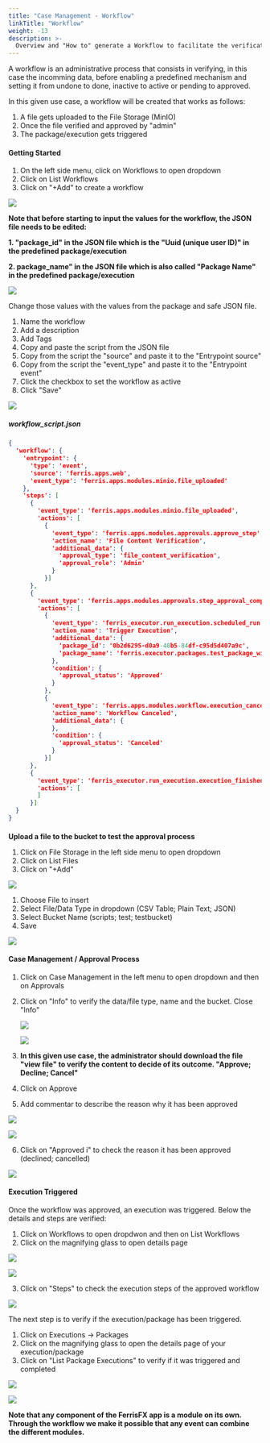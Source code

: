 ```yaml
---
title: "Case Management - Workflow"
linkTitle: "Workflow"
weight: -13
description: >-
  Overview and "How to" generate a Workflow to facilitate the verification of the administration process
---
```


A workflow is an administrative process that consists in verifying, in this case the incomming data, before enabling a predefined mechanism and setting it from undone to done, inactive to active or pending to approved. 

In this given use case, a workflow will be created that works as follows:

1. A file gets uploaded to the File Storage (MinIO)
2. Once the file verified and approved by "admin"
3. The package/execution gets triggered

#### Getting Started

1. On the left side menu, click on Workflows to open dropdown
2. Click on List Workflows
3. Click on "+Add" to create a workflow

![](/images/list_workflows.png)

**Note that before starting to input the values for the workflow, the JSON file needs to be edited:**

**1. "package_id" in the JSON file which is the "Uuid (unique user ID)" in the predefined package/execution**

**2. package_name" in the JSON file which is also called "Package Name" in the predefined package/execution**

![](/images/uuid_packagename_edit_json.png)

Change those values with the values from the package and safe JSON file.

1. Name the workflow
2. Add a description
3. Add Tags 
4. Copy and paste the script from the JSON file
5. Copy from the script the "source" and paste it to the "Entrypoint source"
6. Copy from the script the "event_type" and paste it to the "Entrypoint event"
7. Click the checkbox to set the workflow as active
8. Click "Save"

![](/images/create_workflow.png)

##### workflow_script.json

```json
{
  'workflow': {
    'entrypoint': {
      'type': 'event',
      'source': 'ferris.apps.web',
      'event_type': 'ferris.apps.modules.minio.file_uploaded'
    },
    'steps': [
      {
        'event_type': 'ferris.apps.modules.minio.file_uploaded',
        'actions': [
          {
            'event_type': 'ferris.apps.modules.approvals.approve_step',
            'action_name': 'File Content Verification',
            'additional_data': {
              'approval_type': 'file_content_verification',
              'approval_role': 'Admin'
            }
          }]
      },
      {
        'event_type': 'ferris.apps.modules.approvals.step_approval_completed',
        'actions': [
          {
            'event_type': 'ferris_executor.run_execution.scheduled_run',
            'action_name': 'Trigger Execution',
            'additional_data': {
              'package_id': '0b2d6295-d0a9-40b5-84df-c95d5d407a9c',
              'package_name': 'ferris.executor.packages.test_package_with_scripts'
            },
            'condition': {
              'approval_status': 'Approved'
            }
          },
          {
            'event_type': 'ferris.apps.modules.workflow.execution_canceled',
            'action_name': 'Workflow Canceled',
            'additional_data': {
            },
            'condition': {
              'approval_status': 'Canceled'
            }
          }]
      },
      {
        'event_type': 'ferris_executor.run_execution.execution_finished',
        'actions': [
        ]
      }]
  }
}
```

#### 

**Upload a file to the bucket to test the approval process**

1. Click on File Storage in the left side menu to open dropdown
2. Click on List Files
3. Click on "+Add"

![](/images/upload_file_test_workflow.png)

1. Choose File to insert
2. Select File/Data Type in dropdown (CSV Table; Plain Text; JSON)
3. Select Bucket Name (scripts; test; testbucket)
4. Save 

![](/images/select_file_test_workflow.png)

#### Case Management / Approval Process

1. Click on Case Management in the left menu to open dropdown and then on Approvals

2. Click on "Info" to verify the data/file type, name and the bucket. Close "Info"

   ![](/images/case_management_workflow.png)

   ![](/images/cm_workflow_info.png)

3. **In this given use case, the administrator should download the file "view file" to verify the content to decide of its outcome. "Approve; Decline; Cancel"** 

4. Click on Approve

5. Add commentar to describe the reason why it has been approved

![](/images/workflow_approve.png)

![](/images/approval_comment.png)

6. Click on "Approved i" to check the reason it has been approved (declined; cancelled)

![](/images/approvedi_comment_check.png)

#### Execution Triggered 

Once the workflow was approved, an execution was triggered. Below the details and steps are verified:

1. Click on Workflows to open dropdwon and then on List Workflows
2. Click on the magnifying glass to open details page

![](/images/list_workflows.png)

![](/images/workflow_details.png)

3. Click on "Steps" to check the execution steps of the approved workflow

![](/images/steps_workflow_execution.png)

The next step is to verify if the execution/package has been triggered.

1. Click on Executions -> Packages
2. Click on the magnifying glass to open the details page of your execution/package
3. Click on "List Package Executions" to verify if it was triggered and completed

![](/images/triggered_execution_wf.png)

![](/images/execution_triggered_verified_wf.png)

**Note that any component of the FerrisFX app is a module on its own. Through the workflow we make it possible that any event can combine the different modules.**